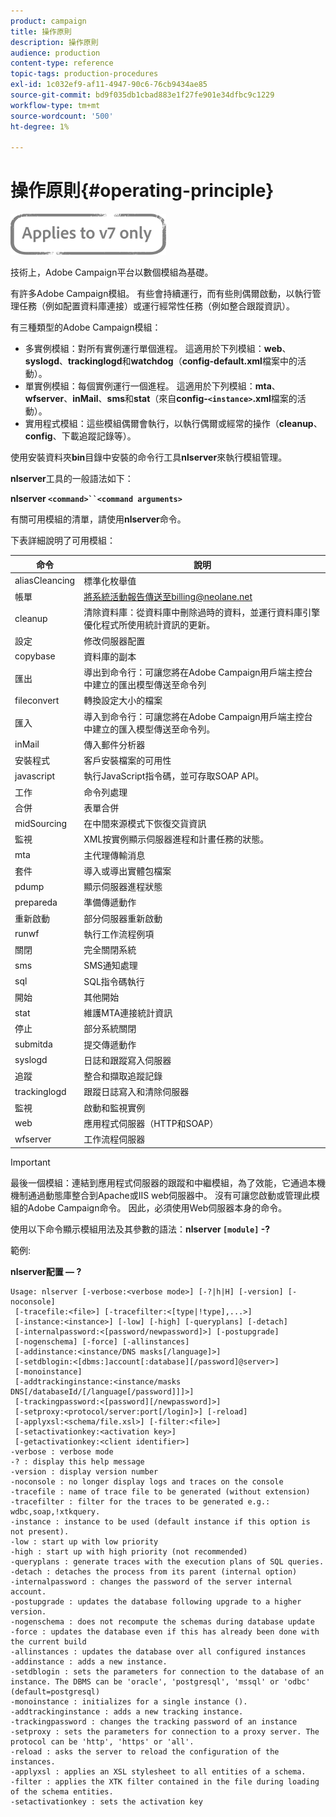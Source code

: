 ```yaml
---
product: campaign
title: 操作原則
description: 操作原則
audience: production
content-type: reference
topic-tags: production-procedures
exl-id: 1c032ef9-af11-4947-90c6-76cb9434ae85
source-git-commit: bd9f035db1cbad883e1f27fe901e34dfbc9c1229
workflow-type: tm+mt
source-wordcount: '500'
ht-degree: 1%

---
```


# 操作原則{#operating-principle}

![](../../assets/v7-only.svg)

技術上，Adobe Campaign平台以數個模組為基礎。

有許多Adobe Campaign模組。 有些會持續運行，而有些則偶爾啟動，以執行管理任務（例如配置資料庫連接）或運行經常性任務（例如整合跟蹤資訊）。

有三種類型的Adobe Campaign模組：

* 多實例模組：對所有實例運行單個進程。 這適用於下列模組：**web**、**syslogd**、**trackinglogd**&#x200B;和&#x200B;**watchdog**（**config-default.xml**&#x200B;檔案中的活動）。
* 單實例模組：每個實例運行一個進程。 這適用於下列模組：**mta**、**wfserver**、**inMail**、**sms**&#x200B;和&#x200B;**stat**（來自&#x200B;**config-`<instance>`.xml**&#x200B;檔案的活動）。
* 實用程式模組：這些模組偶爾會執行，以執行偶爾或經常的操作（**cleanup**、**config**、下載追蹤記錄等）。

使用安裝資料夾&#x200B;**bin**&#x200B;目錄中安裝的命令行工具&#x200B;**nlserver**&#x200B;來執行模組管理。

**nlserver**&#x200B;工具的一般語法如下：

**nlserver  `<command>``<command arguments>`**

有關可用模組的清單，請使用&#x200B;**nlserver**&#x200B;命令。

下表詳細說明了可用模組：

| 命令 | 說明 |
|---|---|
| aliasCleancing | 標準化枚舉值 |
| 帳單 | 將系統活動報告傳送至billing@neolane.net |
| cleanup | 清除資料庫：從資料庫中刪除過時的資料，並運行資料庫引擎優化程式所使用統計資訊的更新。 |
| 設定 | 修改伺服器配置 |
| copybase | 資料庫的副本 |
| 匯出 | 導出到命令行：可讓您將在Adobe Campaign用戶端主控台中建立的匯出模型傳送至命令列 |
| fileconvert | 轉換設定大小的檔案 |
| 匯入 | 導入到命令行：可讓您將在Adobe Campaign用戶端主控台中建立的匯入模型傳送至命令列。 |
| inMail | 傳入郵件分析器 |
| 安裝程式 | 客戶安裝檔案的可用性 |
| javascript | 執行JavaScript指令碼，並可存取SOAP API。 |
| 工作 | 命令列處理 |
| 合併 | 表單合併 |
| midSourcing | 在中間來源模式下恢復交貨資訊 |
| 監視 | XML按實例顯示伺服器進程和計畫任務的狀態。 |
| mta | 主代理傳輸消息 |
| 套件 | 導入或導出實體包檔案 |
| pdump | 顯示伺服器進程狀態 |
| prepareda | 準備傳遞動作 |
| 重新啟動 | 部分伺服器重新啟動 |
| runwf | 執行工作流程例項 |
| 關閉 | 完全關閉系統 |
| sms | SMS通知處理 |
| sql | SQL指令碼執行 |
| 開始 | 其他開始 |
| stat | 維護MTA連接統計資訊 |
| 停止 | 部分系統關閉 |
| submitda | 提交傳遞動作 |
| syslogd | 日誌和跟蹤寫入伺服器 |
| 追蹤 | 整合和擷取追蹤記錄 |
| trackinglogd | 跟蹤日誌寫入和清除伺服器 |
| 監視 | 啟動和監視實例 |
| web | 應用程式伺服器（HTTP和SOAP） |
| wfserver | 工作流程伺服器 |

>[!IMPORTANT]
>
>最後一個模組：連結到應用程式伺服器的跟蹤和中繼模組，為了效能，它通過本機機制通過動態庫整合到Apache或IIS web伺服器中。 沒有可讓您啟動或管理此模組的Adobe Campaign命令。 因此，必須使用Web伺服器本身的命令。

使用以下命令顯示模組用法及其參數的語法：**nlserver `[module]` -?**

範例:

**nlserver配置 — ?**

```
Usage: nlserver [-verbose:<verbose mode>] [-?|h|H] [-version] [-noconsole]
 [-tracefile:<file>] [-tracefilter:<[type|!type],...>]
 [-instance:<instance>] [-low] [-high] [-queryplans] [-detach]
 [-internalpassword:<[password/newpassword]>] [-postupgrade]
 [-nogenschema] [-force] [-allinstances]
 [-addinstance:<instance/DNS masks[/language]>]
 [-setdblogin:<[dbms:]account[:database][/password]@server>]
 [-monoinstance]
 [-addtrackinginstance:<instance/masks DNS[/databaseId/[/language[/password]]]>]
 [-trackingpassword:<[password][/newpassword]>]
 [-setproxy:<protocol/server:port[/login]>] [-reload]
 [-applyxsl:<schema/file.xsl>] [-filter:<file>]
 [-setactivationkey:<activation key>]
 [-getactivationkey:<client identifier>]
-verbose : verbose mode
-? : display this help message
-version : display version number
-noconsole : no longer display logs and traces on the console
-tracefile : name of trace file to be generated (without extension)
-tracefilter : filter for the traces to be generated e.g.: wdbc,soap,!xtkquery.
-instance : instance to be used (default instance if this option is not present).
-low : start up with low priority
-high : start up with high priority (not recommended)
-queryplans : generate traces with the execution plans of SQL queries.
-detach : detaches the process from its parent (internal option)
-internalpassword : changes the password of the server internal account.
-postupgrade : updates the database following upgrade to a higher version. 
-nogenschema : does not recompute the schemas during database update
-force : updates the database even if this has already been done with the current build 
-allinstances : updates the database over all configured instances
-addinstance : adds a new instance.
-setdblogin : sets the parameters for connection to the database of an instance. The DBMS can be 'oracle', 'postgresql', 'mssql' or 'odbc' (default=postgresql)
-monoinstance : initializes for a single instance ().
-addtrackinginstance : adds a new tracking instance.
-trackingpassword : changes the tracking password of an instance
-setproxy : sets the parameters for connection to a proxy server. The protocol can be 'http', 'https' or 'all'.
-reload : asks the server to reload the configuration of the instances. 
-applyxsl : applies an XSL stylesheet to all entities of a schema. 
-filter : applies the XTK filter contained in the file during loading of the schema entities.
-setactivationkey : sets the activation key
```
